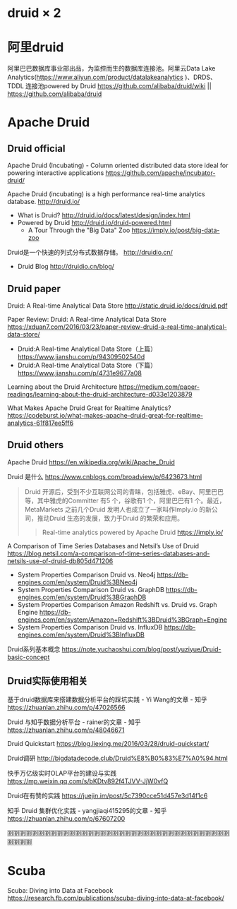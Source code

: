 
# druid × 2

# 阿里druid 

阿里巴巴数据库事业部出品，为监控而生的数据库连接池。阿里云Data Lake Analytics(https://www.aliyun.com/product/datalakeanalytics )、DRDS、TDDL 连接池powered by Druid https://github.com/alibaba/druid/wiki || https://github.com/alibaba/druid

# Apache Druid

## Druid official

Apache Druid (Incubating) - Column oriented distributed data store ideal for powering interactive applications https://github.com/apache/incubator-druid/

Apache Druid (incubating) is a high performance real-time analytics database. http://druid.io/
- What is Druid? http://druid.io/docs/latest/design/index.html
- Powered by Druid http://druid.io/druid-powered.html
  * A Tour Through the "Big Data" Zoo https://imply.io/post/big-data-zoo 

Druid是一个快速的列式分布式数据存储。 http://druidio.cn/
- Druid Blog http://druidio.cn/blog/

## Druid paper

Druid: A Real-time Analytical Data Store http://static.druid.io/docs/druid.pdf

Paper Review: Druid: A Real-time Analytical Data Store https://xduan7.com/2016/03/23/paper-review-druid-a-real-time-analytical-data-store/

- Druid:A Real-time Analytical Data Store（上篇） https://www.jianshu.com/p/94309502540d
- Druid:A Real-time Analytical Data Store（下篇） https://www.jianshu.com/p/4731e9677a08

Learning about the Druid Architecture https://medium.com/paper-readings/learning-about-the-druid-architecture-d033e1203879

What Makes Apache Druid Great for Realtime Analytics? https://codeburst.io/what-makes-apache-druid-great-for-realtime-analytics-61f817ee5ff6

## Druid others

Apache Druid https://en.wikipedia.org/wiki/Apache_Druid

Druid 是什么 https://www.cnblogs.com/broadview/p/6423673.html
> Druid 开源后，受到不少互联网公司的青睐，包括雅虎、eBay、阿里巴巴等，其中雅虎的Committer 有5 个，谷歌有1 个，阿里巴巴有1 个。最近，MetaMarkets 之前几个Druid 发明人也成立了一家叫作Imply.io 的新公司，推动Druid 生态的发展，致力于Druid 的繁荣和应用。
>> Real-time analytics powered by Apache Druid https://imply.io/

A Comparison of Time Series Databases and Netsil’s Use of Druid https://blog.netsil.com/a-comparison-of-time-series-databases-and-netsils-use-of-druid-db805d471206

- System Properties Comparison Druid vs. Neo4j https://db-engines.com/en/system/Druid%3BNeo4j
- System Properties Comparison Druid vs. GraphDB https://db-engines.com/en/system/Druid%3BGraphDB
- System Properties Comparison Amazon Redshift vs. Druid vs. Graph Engine https://db-engines.com/en/system/Amazon+Redshift%3BDruid%3BGraph+Engine
- System Properties Comparison Druid vs. InfluxDB https://db-engines.com/en/system/Druid%3BInfluxDB

Druid系列基本概念 https://note.yuchaoshui.com/blog/post/yuziyue/Druid-basic-concept

## Druid实际使用相关

基于druid数据库来搭建数据分析平台的踩坑实践 - Yi Wang的文章 - 知乎 https://zhuanlan.zhihu.com/p/47026566

Druid 与知乎数据分析平台 - rainer的文章 - 知乎 https://zhuanlan.zhihu.com/p/48046671

Druid Quickstart https://blog.liexing.me/2016/03/28/druid-quickstart/

Druid调研 http://bigdatadecode.club/Druid%E8%B0%83%E7%A0%94.html

快手万亿级实时OLAP平台的建设与实践 https://mp.weixin.qq.com/s/bKDtv892f4TJVV-JjW0vfQ

Druid在有赞的实践 https://juejin.im/post/5c7390cce51d457e3d14f1c6

知乎 Druid 集群优化实践 - yangjiaqi415295的文章 - 知乎 https://zhuanlan.zhihu.com/p/67607200

:u5272::u5272::u5272::u5272::u5272::u5272::u5272::u5272::u5272::u5272::u5272::u5272::u5272::u5272::u5272::u5272::u5272::u5272::u5272::u5272::u5272::u5272::u5272::u5272::u5272::u5272::u5272::u5272::u5272::u5272::u5272::u5272::u5272::u5272::u5272::u5272::u5272::u5272::u5272::u5272:

# Scuba

Scuba: Diving into Data at Facebook https://research.fb.com/publications/scuba-diving-into-data-at-facebook/
